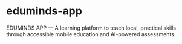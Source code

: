 # eduminds-app
EDUMINDS APP — A learning platform to teach local, practical skills through accessible mobile education and AI-powered assessments.
